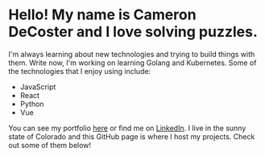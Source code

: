 # Hello! My name is Cameron DeCoster and I love solving puzzles.

I'm always learning about new technologies and trying to build things with them. Write now, I'm working on learning Golang and Kubernetes. Some of the technologies that I enjoy using include:

-   JavaScript
-   React
-   Python
-   Vue

You can see my portfolio [here](https://camdecoster.github.io/portfolio/) or find me on [LinkedIn](https://www.linkedin.com/in/camerondecoster/). I live in the sunny state of Colorado and this GitHub page is where I host my projects. Check out some of them below!
